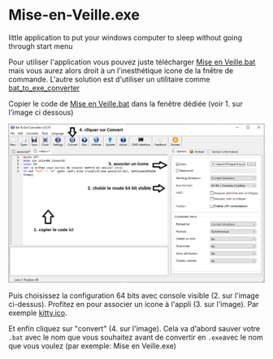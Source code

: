 # Mise-en-Veille.exe
little application to put your windows computer to sleep without going through start menu

Pour utiliser l'application vous pouvez juste télécharger [Mise en Veille.bat](https://github.com/echidne/Mise-en-Veille.exe/blob/main/Mise%20en%20Veille.bat) mais vous aurez alors droit à un l'inesthétique icone de la fnêtre de commande.
L'autre solution est d'utiliser un  utilitaire comme [bat_to_exe_converter](https://www.majorgeeks.com/files/details/bat_to_exe_converter.html)

Copier le code de [Mise en Veille.bat](https://github.com/echidne/Mise-en-Veille.exe/blob/main/Mise%20en%20Veille.bat) dans la fenêtre dédiée (voir 1. sur l'image ci dessous)

![battoexe2.png](https://github.com/echidne/Mise-en-Veille.exe/blob/main/battoexe2.png)

Puis choisissez la configuration 64 bits avec console visible (2. sur l'image ci-dessus). Profitez en pour associer un icone à l'appli (3. sur l'image). Par exemple [kitty.ico](https://github.com/echidne/Mise-en-Veille.exe/blob/main/kitty.ico).

Et enfin cliquez sur "convert" (4. sur l'image). Cela va d'abord sauver votre `.bat` avec le nom que vous souhaitez avant de convertir en `.exe`avec le nom que vous voulez (par exemple: Mise en Veille.exe)
